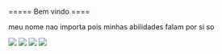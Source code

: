 ===== Bem vindo ====

meu nome nao importa pois minhas abilidades falam por si so

![](https://i.pinimg.com/originals/0b/65/ae/0b65ae516272cb553c949fe40b99f5ce.gif)
![](https://i.pinimg.com/originals/78/1d/90/781d908b3c34ebd317cced695b57e1ef.gif)
![](https://i.pinimg.com/originals/80/de/e5/80dee56aa2efea893e354c0c7329193f.gif)
![](https://i.pinimg.com/originals/fd/46/b3/fd46b3eeb61207fe86b1897a044437c0.gif)
